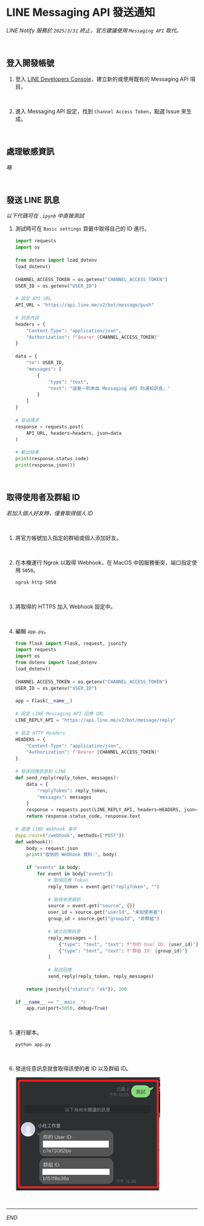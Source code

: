 # LINE Messaging API 發送通知

_LINE Notify 服務於 `2025/3/31` 終止，官方建議使用 `Messaging API` 取代。_

<br>

## 登入開發帳號

1. 登入 [LINE Developers Console](https://developers.line.biz/console/)，建立新的或使用既有的 Messaging API 項目。

<br>

2. 進入 Messaging API 設定，找到 `Channel Access Token`，點選 Issue 來生成。

<br>

## 處理敏感資訊

_略_

<br>

## 發送 LINE 訊息

_以下代碼可在 `.ipynb` 中直接測試_

1. 測試時可在 `Basic settings` 頁籤中取得自己的 ID 進行。

    ```python
    import requests
    import os

    from dotenv import load_dotenv
    load_dotenv()

    CHANNEL_ACCESS_TOKEN = os.getenv("CHANNEL_ACCESS_TOKEN")
    USER_ID = os.getenv("USER_ID")

    # 設定 API URL
    API_URL = "https://api.line.me/v2/bot/message/push"

    # 訊息內容
    headers = {
        "Content-Type": "application/json",
        "Authorization": f"Bearer {CHANNEL_ACCESS_TOKEN}"
    }

    data = {
        "to": USER_ID,
        "messages": [
            {
                "type": "text",
                "text": "這是一則來自 Messaging API 的通知訊息。"
            }
        ]
    }

    # 發送請求
    response = requests.post(
        API_URL, headers=headers, json=data
    )

    # 輸出結果
    print(response.status_code)
    print(response.json())
    ```

<br>

## 取得使用者及群組 ID

_若加入個人好友時，僅會取得個人 ID_

<br>

1. 將官方帳號加入指定的群組或個人添加好友。

<br>

2. 在本機運行 Ngrok 以取得 Webhook，在 MacOS 中因服務衝突，端口指定使用 `5050`。

    ```bash
    ngrok http 5050
    ```

<br>

3. 將取得的 HTTPS 加入 Webhook 設定中。

<br>

4. 編輯 `app.py`。

    ```python
    from flask import Flask, request, jsonify
    import requests
    import os
    from dotenv import load_dotenv
    load_dotenv()

    CHANNEL_ACCESS_TOKEN = os.getenv("CHANNEL_ACCESS_TOKEN")
    USER_ID = os.getenv("USER_ID")

    app = Flask(__name__)

    # 設定 LINE Messaging API 回應 URL
    LINE_REPLY_API = "https://api.line.me/v2/bot/message/reply"

    # 設定 HTTP Headers
    HEADERS = {
        "Content-Type": "application/json",
        "Authorization": f"Bearer {CHANNEL_ACCESS_TOKEN}"
    }

    # 發送回應訊息到 LINE
    def send_reply(reply_token, messages):
        data = {
            "replyToken": reply_token,
            "messages": messages
        }
        response = requests.post(LINE_REPLY_API, headers=HEADERS, json=data)
        return response.status_code, response.text

    # 處理 LINE Webhook 事件
    @app.route("/webhook", methods=["POST"])
    def webhook():
        body = request.json
        print("收到的 Webhook 資料:", body)

        if "events" in body:
            for event in body["events"]:
                # 取得回應 Token
                reply_token = event.get("replyToken", "")
                
                # 取得來源資訊
                source = event.get("source", {})
                user_id = source.get("userId", "未知使用者")
                group_id = source.get("groupId", "非群組")

                # 建立回應訊息
                reply_messages = [
                    {"type": "text", "text": f"你的 User ID: {user_id}"},
                    {"type": "text", "text": f"群組 ID: {group_id}"}
                ]

                # 發送回應
                send_reply(reply_token, reply_messages)

        return jsonify({"status": "ok"}), 200

    if __name__ == "__main__":
        app.run(port=5050, debug=True)
    ```

<br>

5. 運行腳本。

    ```bashg
    python app.py
    ```

<br>

6. 發送任意訊息就會取得該使的者 ID 以及群組 ID。

    ![](images/img_01.png)

<br>

___

_END_


